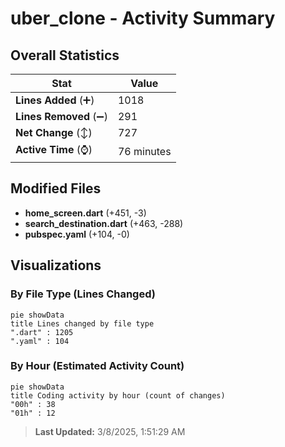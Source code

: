 # uber_clone - Activity Summary 

## Overall Statistics

| Stat                   | Value                                                             |
| ---------------------- | ----------------------------------------------------------------- |
| **Lines Added** (➕)   | 1018                                          |
| **Lines Removed** (➖) | 291                                        |
| **Net Change** (↕)    | 727                |
| **Active Time** (⌚)   | 76 minutes |


## Modified Files
- **home_screen.dart** (+451, -3)
- **search_destination.dart** (+463, -288)
- **pubspec.yaml** (+104, -0)

## Visualizations

### By File Type (Lines Changed)

```mermaid
pie showData
title Lines changed by file type
".dart" : 1205
".yaml" : 104
```

### By Hour (Estimated Activity Count)

```mermaid
pie showData
title Coding activity by hour (count of changes)
"00h" : 38
"01h" : 12
```


> **Last Updated:** 3/8/2025, 1:51:29 AM